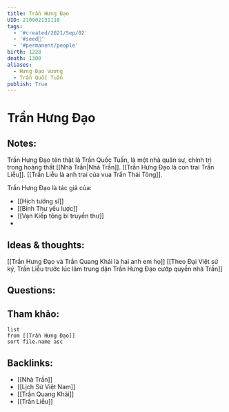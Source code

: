 ```yaml
---
title: Trần Hưng Đạo
UID: 210902131110
tags:
  - '#created/2021/Sep/02'
  - '#seed🥜'
  - '#permanent/people'
birth: 1228
death: 1300
aliases:
  - Hưng Đạo Vương
  - Trần Quốc Tuấn
publish: True
---
```

# Trần Hưng Đạo

## Notes:
Trần Hưng Đạo tên thật là Trần Quốc Tuấn, là một nhà quân sự, chính trị trong hoàng thất [[Nhà Trần|Nhà Trần]].
[[Trần Hưng Đạo là con trai Trần Liễu]]. [[Trần Liễu là anh trai của vua Trần Thái Tông]].


Trần Hưng Đạo là tác giả của:
- [[Hịch tướng sĩ]]
- [[Binh Thư yếu lược]]
- [[Vạn Kiếp tông bí truyền thư]]
- 

## Ideas & thoughts:
[[Trần Hưng Đạo và Trần Quang Khải là hai anh em họ]]
[[Theo Đại Việt sử ký, Trần Liễu trước lúc lâm trung dặn Trần Hưng Đạo cướp quyền nhà Trần]]

## Questions:


## Tham khảo:
```dataview
list
from [[Trần Hưng Đạo]]
sort file.name asc
```
## Backlinks:
- [[Nhà Trần]]
- [[Lịch Sử Việt Nam]]
- [[Trần Quang Khải]]
- [[Trần Liễu]]
